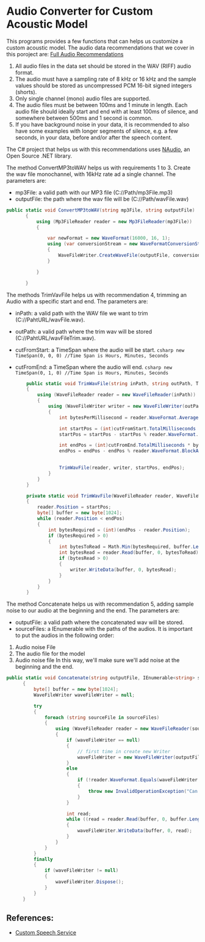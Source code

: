 # Audio Converter for Custom Acoustic Model
This programs provides a few functions that can helps us customize a custom acoustic model.
The audio data recommendations that we cover in this poroject are: [Full Audio Recommendations](https://docs.microsoft.com/en-us/azure/cognitive-services/custom-speech-service/customspeech-how-to-topics/cognitive-services-custom-speech-create-acoustic-model)
1. All audio files in the data set should be stored in the WAV (RIFF) audio format.
2. The audio must have a sampling rate of 8 kHz or 16 kHz and the sample values should be stored as uncompressed PCM 16-bit signed integers (shorts).
3. Only single channel (mono) audio files are supported.
4. The audio files must be between 100ms and 1 minute in length. Each audio file should ideally start and end with at least 100ms of silence, and somewhere between 500ms and 1 second is common.
5. If you have background noise in your data, it is recommended to also have some examples with longer segments of silence, e.g. a few seconds, in your data, before and/or after the speech content.

The C# project that helps us with this recommendations uses [NAudio](https://github.com/naudio/NAudio), an Open Source .NET library.

The method ConvertMP3toWAV helps us with requirements 1 to 3. Create the wav file monochannel, with 16kHz rate ad a single channel.
The parameters are:
* mp3File: a valid path with our MP3 file (C://Path/mp3File.mp3)
* outputFile: the path where the wav file will be (C://Path/wavFile.wav)

 ```csharp
 public static void ConvertMP3toWAV(string mp3File, string outputFile)
        {
            using (Mp3FileReader reader = new Mp3FileReader(mp3File))
            {

                var newFormat = new WaveFormat(16000, 16, 1);
                using (var conversionStream = new WaveFormatConversionStream(newFormat, reader))
                {
                    WaveFileWriter.CreateWaveFile(outputFile, conversionStream);
                }

            }

        }
   ```

The methods TrimVavFile helps us with recommendation 4, trimming an Audio with a specific start and end. The parameters are:
* inPath: a valid path with the WAV file we want to trim (C://PahtURL/wavFile.wav).
* outPath: a valid path where the trim wav will be stored (C://PahtURL/wavFileTrim.wav).
* cutFromStart: a TimeSpan where the audio will be start. ```csharp new TimeSpan(0, 0, 0) //Time Span is Hours, Minutes, Seconds ```
* cutFromEnd: a TimeSpan where the audio will end. ```csharp new TimeSpan(0, 1, 0) //Time Span is Hours, Minutes, Seconds ```

    ```csharp
        public static void TrimWavFile(string inPath, string outPath, TimeSpan cutFromStart, TimeSpan cutFromEnd)
        {
            using (WaveFileReader reader = new WaveFileReader(inPath))
            {
                using (WaveFileWriter writer = new WaveFileWriter(outPath, reader.WaveFormat))
                {
                    int bytesPerMillisecond = reader.WaveFormat.AverageBytesPerSecond / 1000;

                    int startPos = (int)cutFromStart.TotalMilliseconds * bytesPerMillisecond;
                    startPos = startPos - startPos % reader.WaveFormat.BlockAlign;

                    int endPos = (int)cutFromEnd.TotalMilliseconds * bytesPerMillisecond;
                    endPos = endPos - endPos % reader.WaveFormat.BlockAlign;

                    
                    TrimWavFile(reader, writer, startPos, endPos);
                }
            }
        }

        private static void TrimWavFile(WaveFileReader reader, WaveFileWriter writer, int startPos, int endPos)
        {
            reader.Position = startPos;
            byte[] buffer = new byte[1024];
            while (reader.Position < endPos)
            {
                int bytesRequired = (int)(endPos - reader.Position);
                if (bytesRequired > 0)
                {
                    int bytesToRead = Math.Min(bytesRequired, buffer.Length);
                    int bytesRead = reader.Read(buffer, 0, bytesToRead);
                    if (bytesRead > 0)
                    {
                        writer.WriteData(buffer, 0, bytesRead);
                    }
                }
            }
        }

   ```
 The method Concatenate helps us with recommendation 5, adding sample noise to our audio at the beginning and the end.
 The parameters are: 
 * outputFile: a valid path where the concatenated wav will be stored.
 * sourceFiles: a IEnumerable<string> with the paths of the audios. It is important to put the audios in the following order: 
  1. Audio noise File
  2. The audio file for the model
  3. Audio noise file
 In this way, we'll make sure we'll add noise at the beginning and the end.

  ```csharp
 public static void Concatenate(string outputFile, IEnumerable<string> sourceFiles)
        {
            byte[] buffer = new byte[1024];
            WaveFileWriter waveFileWriter = null;

            try
            {
                foreach (string sourceFile in sourceFiles)
                {
                    using (WaveFileReader reader = new WaveFileReader(sourceFile))
                    {
                        if (waveFileWriter == null)
                        {
                            // first time in create new Writer
                            waveFileWriter = new WaveFileWriter(outputFile, reader.WaveFormat);
                        }
                        else
                        {
                            if (!reader.WaveFormat.Equals(waveFileWriter.WaveFormat))
                            {
                                throw new InvalidOperationException("Can't concatenate WAV Files that don't share the same format");
                            }
                        }

                        int read;
                        while ((read = reader.Read(buffer, 0, buffer.Length)) > 0)
                        {
                            waveFileWriter.WriteData(buffer, 0, read);
                        }
                    }
                }
            }
            finally
            {
                if (waveFileWriter != null)
                {
                    waveFileWriter.Dispose();
                }
            }
        } 
   ```
   
  ## References:
  * [Custom Speech Service](https://cris.ai/)

